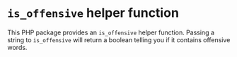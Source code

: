 
# `is_offensive` helper function

This PHP package provides an `is_offensive` helper function. Passing a string to `is_offensive` will return a boolean telling you if it contains offensive words.
